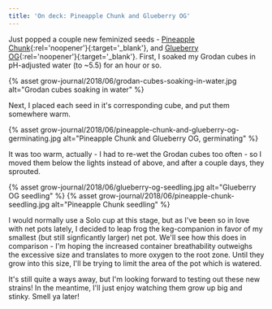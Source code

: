 ```yaml
---
title: 'On deck: Pineapple Chunk and Glueberry OG'
---
```


Just popped a couple new feminized seeds -
[Pineapple Chunk](https://www.barneysfarm.com/pineapple-chunk-15){:rel='noopener'}{:target='_blank'}, and
[Glueberry OG](https://www.dutch-passion.com/en/cannabis-seeds/product/glueberry-og-feminized-cannabis-seeds/){:rel='noopener'}{:target='_blank'}.
First, I soaked my Grodan cubes in pH-adjusted water (to ~5.5) for an hour or so.

{% asset grow-journal/2018/06/grodan-cubes-soaking-in-water.jpg alt="Grodan cubes soaking in water" %}

Next, I placed each seed in it's corresponding cube, and put them somewhere warm.

{% asset grow-journal/2018/06/pineapple-chunk-and-glueberry-og-germinating.jpg alt="Pineapple Chunk and Glueberry OG, germinating" %}

It was too warm, actually - I had to re-wet the Grodan cubes too often - so I
moved them below the lights instead of above, and after a couple days, they
sprouted.

{% asset grow-journal/2018/06/glueberry-og-seedling.jpg alt="Glueberry OG seedling" %}
{% asset grow-journal/2018/06/pineapple-chunk-seedling.jpg alt="Pineapple Chunk seedling" %}

I would normally use a Solo cup at this stage, but as I've been so in love with
net pots lately, I decided to leap frog the keg-companion in favor of my
smallest (but still signficantly larger) net pot. We'll see how this does in
comparison - I'm hoping the increased container breathability outweighs the
excessive size and translates to more oxygen to the root zone. Until they
grow into this size, I'll be trying to limit the area of the pot which is
watered.

It's still quite a ways away, but I'm looking forward to testing out these new
strains! In the meantime, I'll just enjoy watching them grow up big and stinky.
Smell ya later!